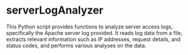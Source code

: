 # serverLogAnalyzer
This Python script provides functions to analyze server access logs, specifically the Apache server log provided. It reads log data from a file, extracts relevant information such as IP addresses, request details, and status codes, and performs various analyses on the data.
